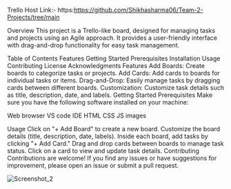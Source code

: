 Trello 
Host Link:-
https:https://github.com/Shikhasharma06/Team-2-Projects/tree/main

Overview
This project is a Trello-like board, designed for managing tasks and projects using an Agile approach. It provides a user-friendly interface with drag-and-drop functionality for easy task management.

Table of Contents
Features
Getting Started
Prerequisites
Installation
Usage
Contributing
License
Acknowledgments
Features
Add Boards: Create boards to categorize tasks or projects.
Add Cards: Add cards to boards for individual tasks or items.
Drag-and-Drop: Easily manage tasks by dragging cards between different boards.
Customization: Customize task details such as title, description, date, and labels.
Getting Started
Prerequisites
Make sure you have the following software installed on your machine:

Web browser
VS code IDE
HTML
CSS
JS
images

Usage
Click on "+ Add Board" to create a new board.
Customize the board details (title, description, date, labels).
Inside each board, add tasks by clicking "+ Add Card."
Drag and drop cards between boards to manage task status.
Click on a card to view and update task details.
Contributing
Contributions are welcome! If you find any issues or have suggestions for improvement, please open an issue or submit a pull request.



![Screenshot_2](https://github.com/Shikhasharma06/Team-2-Projects/assets/135316685/993fbf98-b930-45cf-b047-a2227d79373c)








